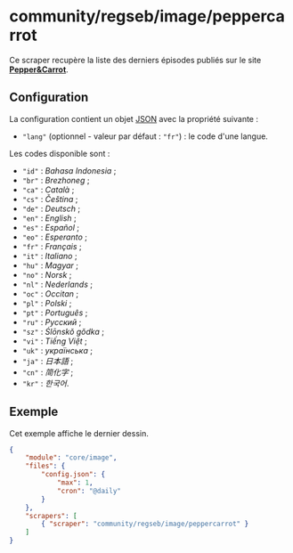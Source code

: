 # community/regseb/image/peppercarrot

Ce scraper recupère la liste des derniers épisodes publiés sur le site
**[Pepper&Carrot](https://www.peppercarrot.com/)**.

## Configuration

La configuration contient un objet
[JSON](https://www.json.org/json-fr.html "JavaScript Object Notation") avec la
propriété suivante :

- `"lang"` (optionnel - valeur par défaut : `"fr"`) : le code d'une langue.

Les codes disponible sont :

- `"id"` : *Bahasa Indonesia* ;
- `"br"` : *Brezhoneg* ;
- `"ca"` : *Català* ;
- `"cs"` : *Čeština* ;
- `"de"` : *Deutsch* ;
- `"en"` : *English* ;
- `"es"` : *Español* ;
- `"eo"` : *Esperanto* ;
- `"fr"` : *Français* ;
- `"it"` : *Italiano* ;
- `"hu"` : *Magyar* ;
- `"no"` : *Norsk* ;
- `"nl"` : *Nederlands* ;
- `"oc"` : *Occitan* ;
- `"pl"` : *Polski* ;
- `"pt"` : *Português* ;
- `"ru"` : *Pусский* ;
- `"sz"` : *Ślōnskŏ gŏdka* ;
- `"vi"` : *Tiếng Việt* ;
- `"uk"` : *українська* ;
- `"ja"` : *日本語* ;
- `"cn"` : *简化字* ;
- `"kr"` : *한국어*.

## Exemple

Cet exemple affiche le dernier dessin.

```JSON
{
    "module": "core/image",
    "files": {
        "config.json": {
            "max": 1,
            "cron": "@daily"
        }
    },
    "scrapers": [
        { "scraper": "community/regseb/image/peppercarrot" }
    ]
}
```
